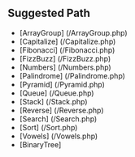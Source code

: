 ## Suggested Path

- [ArrayGroup] (/ArrayGroup.php)
- [Capitalize] (/Capitalize.php)
- [Fibonacci] (/Fibonacci.php)
- [FizzBuzz] (/FizzBuzz.php)
- [Numbers] (/Numbers.php)
- [Palindrome] (/Palindrome.php)
- [Pyramid] (/Pyramid.php)
- [Queue] (/Queue.php)
- [Stack] (/Stack.php)
- [Reverse] (/Reverse.php)
- [Search] (/Search.php)
- [Sort] (/Sort.php)
- [Vowels] (/Vowels.php)
- [BinaryTree]